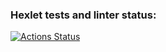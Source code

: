 ### Hexlet tests and linter status:
[![Actions Status](https://github.com/artTrofimov/python-project-49/workflows/hexlet-check/badge.svg)](https://github.com/artTrofimov/python-project-49/actions)